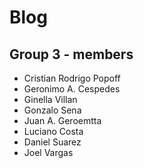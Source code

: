 # Blog

## Group 3 - members

- Cristian Rodrigo Popoff
- Geronimo A. Cespedes
- Ginella Villan
- Gonzalo Sena
- Juan A. Geroemtta
- Luciano Costa
- Daniel Suarez
- Joel Vargas
